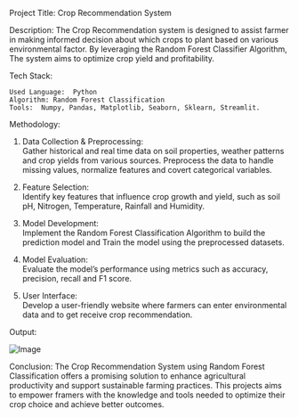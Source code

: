Project Title:   Crop Recommendation System

Description:
	The Crop Recommendation system is designed to assist farmer in making informed decision about which crops to plant based on various environmental factor.  By leveraging the Random Forest Classifier Algorithm,  The system aims to optimize crop yield and profitability.

Tech Stack:

	Used Language:  Python 
	Algorithm: Random Forest Classification
	Tools:  Numpy, Pandas, Matplotlib, Seaborn, Sklearn, Streamlit.

Methodology:
1)	Data Collection & Preprocessing:   
	Gather historical and real time data on soil properties, weather patterns and crop yields from various sources.
	Preprocess the data to handle missing values, normalize features and covert categorical variables.
2)	Feature Selection:  
	Identify key features that influence crop growth and yield, such as soil pH, Nitrogen, Temperature, Rainfall and Humidity.
3)	Model Development:  
	Implement the Random Forest Classification Algorithm to build the prediction model and Train the model using the preprocessed 		datasets.

4)	Model Evaluation:  
	Evaluate the model’s performance using metrics such as accuracy, precision, recall and F1 score.
5)	User Interface:  
   	Develop a user-friendly website where farmers can enter environmental data and to get receive crop recommendation. 

Output:

![Image](https://github.com/user-attachments/assets/0c628959-04bf-4c86-af84-acc78f360f20)

 
Conclusion:
	The Crop Recommendation System using Random Forest Classification offers a promising solution to enhance agricultural productivity and support sustainable farming practices. This projects aims to empower framers with the knowledge and tools needed to optimize their crop choice and achieve better outcomes.

